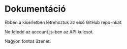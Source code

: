 # Dokumentáció

Ebben a kísérletben létrehoztuk az első GitHub repo-nkat.

Ne feledd az account.js-ben az API kulcsot.

Nagyon fontos üzenet.
